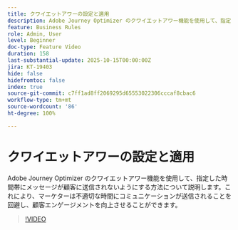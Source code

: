```yaml
---
title: クワイエットアワーの設定と適用
description: Adobe Journey Optimizer のクワイエットアワー機能を使用して、指定した時間帯にメッセージ（SMS、メール、プッシュ、WhatsApp）が顧客に送信されないようにする方法について説明します。これにより、マーケターは不適切な時間にコミュニケーションが送信されることを回避し、顧客エンゲージメントを向上させることができます。
feature: Business Rules
role: Admin, User
level: Beginner
doc-type: Feature Video
duration: 158
last-substantial-update: 2025-10-15T00:00:00Z
jira: KT-19403
hide: false
hidefromtoc: false
index: true
source-git-commit: c7ff1ad8ff2069295d65553022306cccaf8cbac6
workflow-type: tm+mt
source-wordcount: '86'
ht-degree: 100%

---
```



# クワイエットアワーの設定と適用

Adobe Journey Optimizer のクワイエットアワー機能を使用して、指定した時間帯にメッセージが顧客に送信されないようにする方法について説明します。これにより、マーケターは不適切な時間にコミュニケーションが送信されることを回避し、顧客エンゲージメントを向上させることができます。

>[!VIDEO](https://video.tv.adobe.com/v/3475853/?captions=jpn&learn=on&enablevpops)
